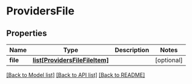 # ProvidersFile

## Properties
Name | Type | Description | Notes
------------ | ------------- | ------------- | -------------
**file** | [**list[ProvidersFileFileItem]**](ProvidersFileFileItem.md) |  | [optional] 

[[Back to Model list]](../README.md#documentation-for-models) [[Back to API list]](../README.md#documentation-for-api-endpoints) [[Back to README]](../README.md)


